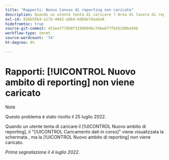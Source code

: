 ```yaml
---
title: "Rapporti: Nuovo Canvas di reporting non caricato"
description: Quando un utente tenta di caricare l'Area di lavoro di reporting, viene visualizzata la schermata Dati in fase di caricamento, ma l'Area di lavoro di reporting nuova non viene caricata.
exl-id: 026b55b4-e17d-4942-a664-6db9e7daabe0
hidefromtoc: true
source-git-commit: 453eef770b0f31990946c746e677fb453d0be94b
workflow-type: tm+mt
source-wordcount: '74'
ht-degree: 0%

---
```


# Rapporti: [!UICONTROL Nuovo ambito di reporting] non viene caricato

>[!NOTE]
>
>Questo problema è stato risolto il 25 luglio 2022.

Quando un utente tenta di caricare il [!UICONTROL Nuovo ambito di reporting], il &quot;[!UICONTROL Caricamento dati in corso]&quot; viene visualizzata la schermata , ma la [!UICONTROL Nuovo ambito di reporting] non viene caricato.

_Prima segnalazione il 4 luglio 2022._

